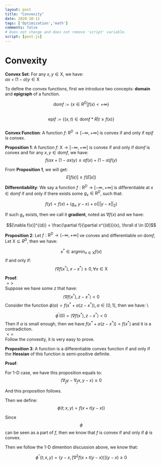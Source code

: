 ```yaml
---
layout: post
title: "Convexity"
date: 2020-10-11
tags: ['Optimization','math']
comments: false
# Does not change and does not remove 'script' variable.
script: [post.js]
---
```


<!-- Write from here your post !!! -->

# Convexity

**Convex Set**: For any $x,y \in \mathrm{X}$, we have:  
$\alpha x + (1 - \alpha)y \in \mathrm{X}$

To define the convex functions, first we introduce two concepts: **domain** and **epigraph** of a function.  

$$\text{dom}f := \{x \in \mathrm{R}^D | f(x) < +\infty \}$$  
$$\text{epi}f := \{(x,t) \in \text{dom}f * R | t \geq f(x)\}$$  
**Convex Function**: A function $f$: $\mathrm{R}^D \to [-\infty, +\infty]$ is convex if and only if $\text{epi} f$ is convex.

**Proposition 1**: A function $f$: $\mathrm{X} \to [-\infty, +\infty]$ is convex if and only if $\text{dom} f$ is convex and for any $x,y \in \text{dom}f$, we have:   
$$f(\alpha x + (1-\alpha x)y) \leq \alpha f(x) + (1-\alpha)f(y)$$

From **Proposition 1**, we will get:   
$$E[f(\epsilon)] \geq f(E[\epsilon])$$

**Differentiability**: We say a function $f: \mathrm{R}^D \to [-\infty, +\infty]$ is differentiable at $x \in \text{dom}f$ if and only if there exists some $g_x \in \mathrm{R}^D$, such that:  

$$f(y) = f(x) + \langle g_x, y-x \rangle + o(||y-x||_2)$$

If such $g_x$ exists, then we call it **gradient**, noted as $\nabla f(x)$ and we have: 

$$[\nabla f(x)]^{(d)} = \frac{\partial f}{\partial x^{(d)}}(x), \forall d \in [D]$$

**Proposition 2**: Let $f: \mathrm{R}^D \to (-\infty, +\infty]$ ve convex and differentiable on $\text{dom}f$, Let $\mathrm{X} \subseteq R^D$, then we have:  

$$x^{*} \in \text{argmin}_{x \in \mathrm{X}} f(x)$$ 
if and only if:  
$$\langle \nabla f(x^*), x-x^* \rangle \geq 0, \forall x \in \mathrm{X}$$

**Proof**:  
$=>$     
Suppose we have some $z$ that have:  
$$\langle \nabla f(x^*), z-x^* \rangle < 0$$
Consider the function $\phi(\alpha) = f(x^* + \alpha(z-x^*)), \alpha \in [0,1]$, then we have: \\

$$\phi^{'}(0) = \langle \nabla f(x^*), z-x^* \rangle < 0$$
Then if $\alpha$ is small enough, then we have $f(x^* + \alpha(z-x^*)) < f(x^*)$ and it is a contradiction.  
$<=$  
Follow the convexity, it is very easy to prove.  

**Proposition 3**: A function is a differentiable convex function if and only if the **Hessian** of this function is semi-positive definite. 

**Proof**:  

For 1-D case, we have this proposition equals to:  
$$\langle \nabla_f y - \nabla_f x, y-x \rangle \geq 0$$  

And this proposition follows.  

Then we define:  
$$\phi(t;x,y) = f(x+t(y-x))$$

Since $$\phi$$ can be seen as a part of $f$, then we know that $f$ is convex if and only if $\phi$ is convex.  

Then we follow the 1-D dimention discussion above, we know that:  

$$\phi^{''}(t;x,y) = \langle y-x, [\nabla^2 f(x+t(y-x))](y-x) \geq 0$$